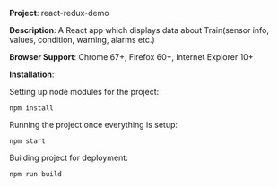 <b>Project</b>: react-redux-demo

<b>Description</b>: A React app which displays data about Train(sensor info, values, condition, warning, alarms etc.)

<b>Browser Support</b>: Chrome 67+, Firefox 60+, Internet Explorer 10+

<b>Installation</b>:
    
Setting up node modules for the project:

`npm install`
    
Running the project once everything is setup:

`npm start`
    
Building project for deployment:

`npm run build`